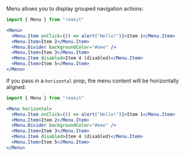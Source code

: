 Menu allows you to display grouped navigation actions:

```jsx
import { Menu } from "reakit"

<Menu>
  <Menu.Item onClick={() => alert("Hello!")}>Item 1</Menu.Item>
  <Menu.Item>Item 2</Menu.Item>
  <Menu.Divider backgroundColor="#eee" />
  <Menu.Item>Item 3</Menu.Item>
  <Menu.Item disabled>Item 4 (disabled)</Menu.Item>
  <Menu.Item>Item 5</Menu.Item>
</Menu>
```

If you pass in a `horizontal` prop, the menu content will be horizontally aligned:

```jsx
import { Menu } from "reakit"

<Menu horizontal>
  <Menu.Item onClick={() => alert("Hello!")}>Item 1</Menu.Item>
  <Menu.Item>Item 2</Menu.Item>
  <Menu.Divider backgroundColor="#eee" />
  <Menu.Item>Item 3</Menu.Item>
  <Menu.Item disabled>Item 4 (disabled)</Menu.Item>
  <Menu.Item>Item 5</Menu.Item>
</Menu>
```
